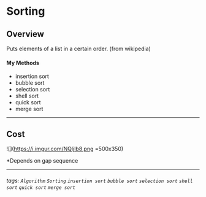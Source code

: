 Sorting
===
## Overview

Puts elements of a list in a certain order.
(from wikipedia)

#### My Methods
* insertion sort 
* bubble sort 
* selection sort
* shell sort 
* quick sort 
* merge sort 
---
## Cost

![](https://i.imgur.com/NQljIb8.png =500x350)


*Depends on gap sequence

---

###### tags: `Algorithm` `Sorting` `insertion sort` `bubble sort` `selection sort` 	`shell sort` `quick sort` `merge sort`